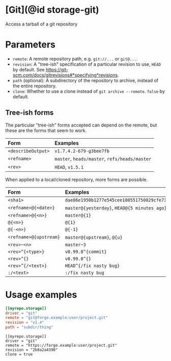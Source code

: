 # [Git](@id storage-git)

Access a tarball of a git repository

# Parameters

  * `remote`: A remote repository path, e.g. `git://...` or `git@...`.
  * `revision`: A "tree-ish" specification of a particular revision to use, `HEAD` by default. See https://git-scm.com/docs/gitrevisions#*specifying*revisions.
  * `path` (optional): A subdirectory of the repository to archive, instead of the entire repository.
  * `clone`: Whether to use a clone instead of `git archive --remote`. `false` by default.

## Tree-ish forms

The particular "tree-ish" forms accepted can depend on the remote, but these are the forms that seem to work.

| Form               | Examples                                      |
|:------------------ |:--------------------------------------------- |
| `<describeOutput>` | `v1.7.4.2-679-g3bee7fb`                       |
| `<refname>`        | `master`, `heads/master`, `refs/heads/master` |
| `<rev>`            | `HEAD`, `v1.5.1`                              |

When applied to a local/cloned repository, more forms are possible.

| Form                   | Examples                                     |
|:---------------------- |:-------------------------------------------- |
| `<sha1>`               | `dae86e1950b1277e545cee180551750029cfe735`   |
| `<refname>@{<date>}`   | `master@{yesterday}`, `HEAD@{5 minutes ago}` |
| `<refname>@{<n>}`      | `master@{1}`                                 |
| `@{<n>}`               | `@{1}`                                       |
| `@{-<n>}`              | `@{-1}`                                      |
| `<refname>@{upstream}` | `master@{upstream}`, `@{u}`                  |
| `<rev>~<n>`            | `master~3`                                   |
| `<rev>^{<type>}`       | `v0.99.8^{commit}`                           |
| `<rev>^{}`             | `v0.99.8^{}`                                 |
| `<rev>^{/<text>}`      | `HEAD^{/fix nasty bug}`                      |
| `:/<text>`             | `:/fix nasty bug`                            |

# Usage examples

```toml
[[myrepo.storage]]
driver = "git"
remote = "git@forge.example:user/project.git"
revision = "v1.4"
path = "subdir/thing"
```

```
[[myrepo.storage]]
driver = "git"
remote = "https://forge.example:user/project.git"
revision = "2b8a2a4390"
clone = true
```


